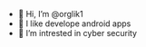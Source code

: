 - 👋 Hi, I’m @orglik1
- 👀 I like develope android apps
- 🌱 I’m intrested in cyber security

<!---
orglik1/orglik1 is a ✨ special ✨ repository because its `README.md` (this file) appears on your GitHub profile.
You can click the Preview link to take a look at your changes.
--->
